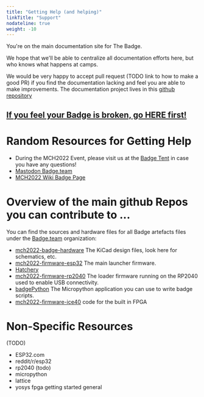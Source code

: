 ```yaml
---
title: "Getting Help (and helping)"
linkTitle: "Support"
nodateline: true
weight: -10
---
```


You're on the main documentation site for The Badge.

We hope that we'll be able to centralize all documentation efforts here,
but who knows what happens at camps.

We would be very happy to accept pull request (TODO link to how to make a
good PR) if you find the documentation lacking and feel you are able to
make improvements. The documentation project lives in this [github
repository](https://github.com/badgeteam/website)

## [If you feel your Badge is broken, go HERE first!](troubleshooting_faq)

# Random Resources for Getting Help

- During the MCH2022 Event, please visit us at the [Badge Tent](https://map.mch2022.org/#map=20/5.5274/52.2839/0) in case you have any questions!
- [Mastodon Badge.team](https://hsnl.social/@badgeteam)
- [MCH2022 Wiki Badge Page](https://wiki.mch2022.org/Badge)

# Overview of the main github Repos you can contribute to ...

You can find the sources and hardware files for all Badge artefacts
files under the [Badge.team](https://github.com/badgeteam) organization:

- [mch2022-badge-hardware](https://github.com/badgeteam/mch2022-badge-hardware) The KiCad design files, look here for
  schematics, etc.
- [mch2022-firmware-esp32](https://github.com/badgeteam/mch2022-firmware-esp32) The main launcher firmware.
- [Hatchery]()
- [mch2022-firmware-rp2040](https://github.com/badgeteam/mch2022-firmware-rp2040) The loader firmware running on the RP2040
  used to enable USB connectivity.
- [badgePython](https://github.com/badgeteam/badgePython) The Micropython application you can use to write
  badge scripts.
- [mch2022-firmware-ice40](https://github.com/badgeteam/mch2022-firmware-ice40) code for the built in FPGA




# Non-Specific Resources
 (TODO)
- ESP32.com
- reddit/r/esp32
- rp2040 (todo)
- micropython 
- lattice
- yosys fpga getting started general 
